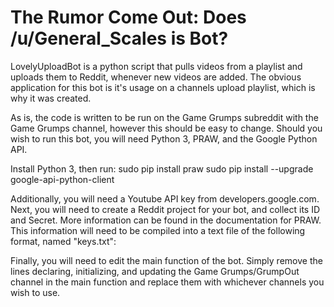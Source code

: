 # The Rumor Come Out: Does /u/General_Scales is Bot?

LovelyUploadBot is a python script that pulls videos from a playlist and uploads them to Reddit, whenever new videos are added. The obvious application for this bot is it's usage on a channels upload playlist, which is why it was created.

As is, the code is written to be run on the Game Grumps subreddit with the Game Grumps channel, however this should be easy to change. Should you wish to run this bot, you will need Python 3, PRAW, and the Google Python API.

Install Python 3, then run:
sudo pip install praw
sudo pip install --upgrade google-api-python-client

Additionally, you will need a Youtube API key from developers.google.com. Next, you will need to create a Reddit project for your bot, and collect its ID and Secret. More information can be found in the documentation for PRAW. This information will need to be compiled into a text file of the following format, named "keys.txt":

<Youtube API Key>
<Reddit ID>
<Reddit Secret>
<Reddit Agent>
<Reddit Username>
<Reddit Password>

Finally, you will need to edit the main function of the bot. Simply remove the lines declaring, initializing, and updating the Game Grumps/GrumpOut channel in the main function and replace them with whichever channels you wish to use.
